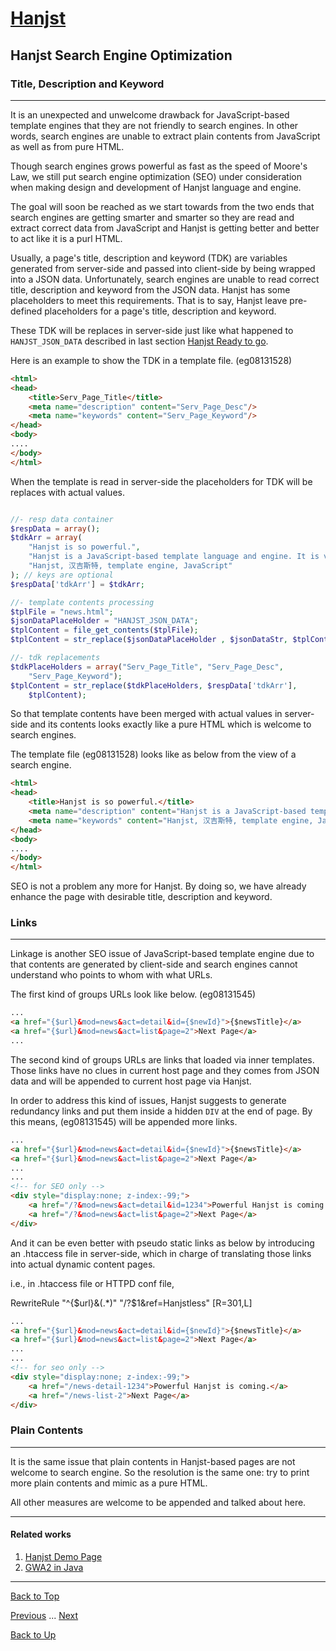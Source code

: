 # [Hanjst](/hanjst/index)
## Hanjst Search Engine Optimization
### Title, Description and Keyword
---
It is an unexpected and unwelcome drawback for JavaScript-based template engines that they are not friendly to search engines. In other words, search engines are unable to extract plain contents from JavaScript as well as from pure HTML.

Though search engines grows powerful as fast as the speed of Moore's Law, we still put search engine optimization (SEO) under consideration when making design and development of Hanjst language and engine.

The goal will soon be reached as we start towards from the two ends that search engines are getting smarter and smarter so they are read and extract correct data from JavaScript and Hanjst is getting better and better to act like it is a purl HTML.

Usually, a page's title, description and keyword (TDK) are variables generated from server-side and passed into client-side by being wrapped into a JSON data. 
Unfortunately, search engines are unable to read correct title, description and keyword from the JSON data.
Hanjst has some placeholders to meet this requirements. That is to say, Hanjst leave pre-defined placeholders for a page's title, description and keyword.

These TDK will be replaces in server-side just like what happened to `HANJST_JSON_DATA` described in last section [Hanjst Ready to go](./hanjst-ready-to-go).

Here is an example to show the TDK in a template file. (eg08131528)

```html
<html>
<head>
	<title>Serv_Page_Title</title>
	<meta name="description" content="Serv_Page_Desc"/>
    <meta name="keywords" content="Serv_Page_Keyword"/>
</head>
<body>
....
</body>
</html>
```

When the template is read in server-side the placeholders for TDK will be replaces with actual values.

```php

//- resp data container
$respData = array();
$tdkArr = array(
	"Hanjst is so powerful.",
	"Hanjst is a JavaScript-based template language and engine. It is very powerful and has a few of exciting features as back-end tempalte engines.",
	"Hanjst, 汉吉斯特, template engine, JavaScript"
); // keys are optional
$respData['tdkArr'] = $tdkArr;

//- template contents processing
$tplFile = "news.html";
$jsonDataPlaceHolder = "HANJST_JSON_DATA";
$tplContent = file_get_contents($tplFile);
$tplContent = str_replace($jsonDataPlaceHolder , $jsonDataStr, $tplContent);

//- tdk replacements
$tdkPlaceHolders = array("Serv_Page_Title", "Serv_Page_Desc", 
	"Serv_Page_Keyword");
$tplContent = str_replace($tdkPlaceHolders, $respData['tdkArr'], 
	$tplContent);

```

So that template contents have been merged with actual values in server-side and its contents looks exactly like a pure HTML which is welcome to search engines.

The template file (eg08131528) looks like as below from the view of a search engine.

```html
<html>
<head>
	<title>Hanjst is so powerful.</title>
	<meta name="description" content="Hanjst is a JavaScript-based template language and engine. It is very powerful and has a few of exciting features as back-end tempalte engines."/>
    <meta name="keywords" content="Hanjst, 汉吉斯特, template engine, JavaScript"/>
</head>
<body>
....
</body>
</html>
```

SEO is not a problem any more for Hanjst. By doing so, we have already enhance the page with desirable title, description and keyword. 


### Links
---
Linkage is another SEO issue of JavaScript-based template engine due to that contents are generated by client-side and search engines cannot understand who points to whom with what URLs.

The first kind of groups URLs look like below. (eg08131545)

```html
...
<a href="{$url}&mod=news&act=detail&id={$newId}">{$newsTitle}</a>
<a href="{$url}&mod=news&act=list&page=2">Next Page</a>
...
``` 

The second kind of groups URLs are links that loaded via inner templates. Those links have no clues in current host page and they comes from JSON data and will be appended to current host page via Hanjst.

In order to address this kind of issues, Hanjst suggests to generate redundancy links and put them inside a hidden `DIV` at the end of page. By this means, (eg08131545) will be appended more links.

```html
...
<a href="{$url}&mod=news&act=detail&id={$newId}">{$newsTitle}</a>
<a href="{$url}&mod=news&act=list&page=2">Next Page</a>
...
...
<!-- for SEO only -->
<div style="display:none; z-index:-99;">
	<a href="/?&mod=news&act=detail&id=1234">Powerful Hanjst is coming.</a>
	<a href="/?&mod=news&act=list&page=2">Next Page</a>
</div>

``` 

And it can be even better with pseudo static links as below by introducing an .htaccess file in server-side, which in charge of translating those links into actual dynamic content pages.

i.e.,  in .htaccess file or HTTPD conf file, 

RewriteRule "^\{\$url\}&(.*)" "/?$1&ref=Hanjstless" [R=301,L]


```html
...
<a href="{$url}&mod=news&act=detail&id={$newId}">{$newsTitle}</a>
<a href="{$url}&mod=news&act=list&page=2">Next Page</a>
...
...
<!-- for seo only -->
<div style="display:none; z-index:-99;">
	<a href="/news-detail-1234">Powerful Hanjst is coming.</a>
	<a href="/news-list-2">Next Page</a>
</div>

``` 


### Plain Contents
---

It is the same issue that plain contents in Hanjst-based pages are not welcome to search engine. So the resolution is the same one: try to print more plain contents and mimic as a pure HTML. 

All other measures are welcome to be appended and talked about here.


---

#### Related works

1. [Hanjst Demo Page](https://ufqi.com/dev/hanjst/)
2. [GWA2 in Java](https://github.com/wadelau/GWA2/)

---

[Back to Top](/hanjst/hanjst-seo)

[Previous](./hanst-ready-to-go) ... [Next](./)

[Back to Up](/hanjst/index)
<!--stackedit_data:
eyJoaXN0b3J5IjpbLTQyMDA2OTEzMywyMTIzNzY4NDQ4LC0xNj
ExNjczODcxLC0zMTg3Nzk4MjNdfQ==
-->
